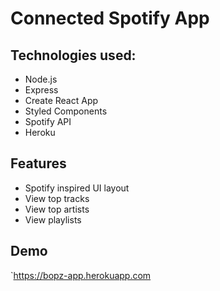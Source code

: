 # Connected Spotify App

## Technologies used:
* Node.js
* Express
* Create React App
* Styled Components
* Spotify API
* Heroku

## Features
* Spotify inspired UI layout
* View top tracks
* View top artists
* View playlists

## Demo

`https://bopz-app.herokuapp.com